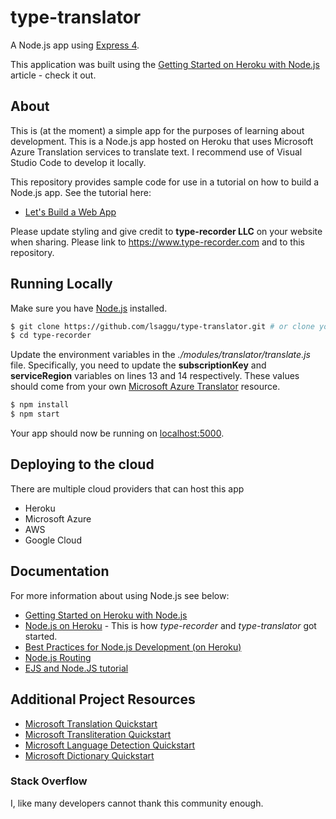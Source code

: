 # type-translator

A Node.js app using [Express 4](http://expressjs.com/).

This application was built using the [Getting Started on Heroku with Node.js](https://devcenter.heroku.com/articles/getting-started-with-nodejs) article - check it out.

## About

This is (at the moment) a simple app for the purposes of learning about development. This is a Node.js app hosted on Heroku that uses Microsoft Azure Translation services to translate text. I recommend use of Visual Studio Code to develop it locally.

This repository provides sample code for use in a tutorial on how to build a Node.js app. See the tutorial here:

- [Let's Build a Web App](https://blog.type-recorder.com/lets-build-a-web-app)

Please update styling and give credit to **type-recorder LLC** on your website when sharing. Please link to https://www.type-recorder.com and to this repository.

## Running Locally

Make sure you have [Node.js](http://nodejs.org/) installed.

```sh
$ git clone https://github.com/lsaggu/type-translator.git # or clone your own fork
$ cd type-recorder
```
Update the environment variables in the *./modules/translator/translate.js* file. Specifically, you need to update the **subscriptionKey** and **serviceRegion** variables on lines 13 and 14 respectively.
These values should come from your own [Microsoft Azure Translator](https://azure.microsoft.com/en-us/services/cognitive-services/translator/) resource.

```sh
$ npm install
$ npm start
```

Your app should now be running on [localhost:5000](http://localhost:5000/).

## Deploying to the cloud

There are multiple cloud providers that can host this app

- Heroku
- Microsoft Azure
- AWS
- Google Cloud

## Documentation

For more information about using Node.js see below:

- [Getting Started on Heroku with Node.js](https://devcenter.heroku.com/articles/getting-started-with-nodejs)
- [Node.js on Heroku](https://devcenter.heroku.com/categories/nodejs) - This is how *type-recorder* and *type-translator* got started.
- [Best Practices for Node.js Development (on Heroku)](https://devcenter.heroku.com/articles/node-best-practices)
- [Node.js Routing](https://www.mydatahack.com/website-page-routing-with-node-js-express-and-ejs/)
- [EJS and Node.JS tutorial](https://medium.com/@bhanushali.mahesh3/creating-a-simple-website-with-node-js-express-and-ejs-view-engine-856382a4578f)

## Additional Project Resources

- [Microsoft Translation Quickstart](https://docs.microsoft.com/en-us/azure/cognitive-services/Translator/quickstart-translate?pivots=programming-language-javascript)
- [Microsoft Transliteration Quickstart](https://docs.microsoft.com/en-us/azure/cognitive-services/Translator/quickstart-transliterate?pivots=programming-language-javascript)
- [Microsoft Language Detection Quickstart](https://docs.microsoft.com/en-us/azure/cognitive-services/Translator/quickstart-detect?pivots=programming-language-javascript)
- [Microsoft Dictionary Quickstart](https://docs.microsoft.com/en-us/azure/cognitive-services/Translator/quickstart-dictionary?pivots=programming-language-javascript)

### Stack Overflow

I, like many developers cannot thank this community enough. 

